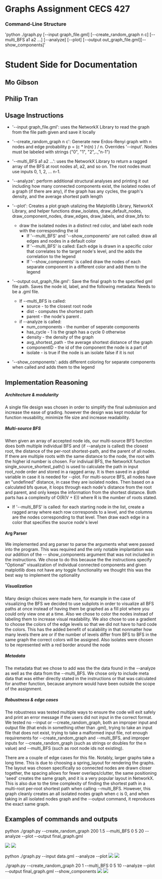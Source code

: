 # Graphs Assignment CECS 427

### Command-Line Structure
'python ./graph.py [--input graph_file.gml] [--create_random_graph n c] [--multi_BFS a1 a2 ...] [--analyze] [--plot] [--output out_graph_file.gml][--show_components]'
# Student Side for Documentation
## Mo Gibson
## Philip Tran

## Usage Instructions
- '--input graph_file.gml': uses the NetworkX Library to read the graph from the file path given and save it locally

- '--create_random_graph n c': Generate new Erdos-Renyi graph with n nodes and edge probability p = (c * ln(n) ) / n. Overrides '--input'. Nodes must be labeled with strings ("0", "1", "2",..,"n-1")

- '--multi_BFS a1 a2 ...': uses the NetworkX Library to return a ragged array of the BFS at root nodes a1, a2, and so on. The root nodes must use inputs 0, 1, 2, ... n-1.

- '--analyze': perform additional structural analyses and printing it out including how many connected components exist, the isolated nodes of a graph (if there are any), if the graph has any cycles, the graph's density, and the average shortest path length

- '--plot': Creates a plot graph utalizing the Matplotlib Library, NetworkX Library, and helper functions draw_isolates, draw_default_nodes, draw_component_nodes, draw_edges, draw_labels, and draw_bfs to:
    - draw the isolated nodes in a distinct red color, and label each node with the corresponding the id
        - If '--multi_BFS' and  '--show_components' are not called: draw all edges and nodes in a default color
        - If '--multi_BFS' is called: Each edge is drawn in a specific color that correlates to the target node's level, and the adds the correlation to the legend
        - If '--show_components' is called draw the nodes of each separate component in a different color and add them to the legend

- '--output out_graph_file.gml': Save the final graph to the specified gml file path. Saves the node id, label, and the following metadata: Needs to be a .gml file.
    - If --multi_BFS is called: 
	    - source - to the closest root node 
	    - dist - computes the shortest path 
	    - parent - the node's parent . 
    - if --analyze is called: 
	    - num_components - the number of seperate components
	    - has_cycle - 1 is the graph has a cycle 0 otherwise
	    - density - the density of the graph
	    - avg_shortest_path - the average shortest distance of the graph 
	    - componentID - the id of the component the node is a part of
	    - isolate - is true if the node is an isolate false if it is not

- '--show_components': adds different coloring for separate components when called and adds them to the legend

## Implementation Reasoning

##### Architecture & modularity
A single file design was chosen in order to simplify the final submission and increase the ease of grading. however the design was kept modular for function reusability, minimize file size and increase readability. 

##### Multi-source BFS
When given an array of accepted node ids, our multi-source BFS function does both multiple individual BFS and (if --analyze is called) the closest root, the distance of the per-root shortest-path, and the parent of all nodes. If there are multiple roots with the same distance to the node, the root with the higher id number is chosen. For indiviual BFS, the NetworkX function single_source_shortest_path() is used to calculate the path in input root_node order and stored in a ragged array. It is then saved in a global variable in case it is needed for --plot. For multi-source BFS, all nodes have an "undefined" distance, in case they are isolated nodes. Then based on a calculated bfs queue, it loops through each node's distance from the root and parent, and only keeps the information from the shortest distance. Both parts has a complexity of O(R(V + E)) where R is the number of roots stated.
- If '--multi_BFS' is called: for each starting node in the list, create a ragged array where each row corresponds to a level, and the columns are the nodes corresponding to that level. Then draw each edge in a color that specifies the source node's level

#### Arg Parser
We implemented and arg parser to parse the arguments what were passed into the program. This was required and the only notable implantation was our addition of the -- show_components argument that was not included in the instructions. We chose to do this because the the instructions specify "Optional" visualization of individual connected components and given matplotlib does not have any toggle functionality we thought this was the best way to implement the optionality

##### Visualization
Many design choices were made here, for example in the case of visualizing the BFS we decided to use subplots in order to visualize all BFS paths at once instead of having them be graphed as a fill plot where you could only view one at a time. Also we chose to color the nodes instead of labeling them to increase visual readability. We also chose to use a gradient to choose the colors of the edge levels so that we did not have to hard code the colors. This has the added benefit of scalability in that nonmatter how many levels there are or if the number of levels differ from BFS to BFS in the same graph the correct colors will be assigned. Also isolates were chosen to be represented with a red border around the node 
##### Metadata
The metadata that we chose to add was the the data found in the --analyze as well as the data from the --multi_BFS. We chose only to include meta data that was either directly stated in the instructions or that was calculated for another function, because anymore would have been outside the scope of the assignment. 
##### Robustness & edge cases
The robustness was tested multiple ways to ensure the code will exit safely and print an error message if the users did not input in the correct format. We tested no --input or --create_random_graph, both an improper input and output file (that ends in something other than .gml), trying to take an input file that does not exist, trying to take a malformed input file, not enough requirements for --create_random_graph and --multi_BFS, and improper inputs for --create_random_graph (such as strings or doubles for the n value) and --multi_BFS (such as root node ids not existing).

There are a couple of edge cases for this file. Notably, larger graphs take a long time. This is due to choosing a spring_layout for rendering the graphs. The layout was chosen specifically so connected nodes are drawn closer together, the spacing allows for fewer overlaps/clutter, the same positioning 'seed' creates the same graph, and it is a very popular layout in NetworkX. This is also due to the time complexity of finding the shortest path in a multi-root per-root shortest path when calling --multi_BFS. However, this graph cleanly creates an all isolated nodes graph when c is 0, and when taking in all isolated nodes graph and the --output command, it reproduces the exact same graph.

## Examples of commands and outputs

python ./graph.py --create_random_graph 200 1.5 --multi_BFS 0 5 20 --analyze --plot --output final_graph.gml

![](Pasted%image%20250915210244.png)
![](Pasted%image%20250915210355.png)

python ./graph.py --input data.gml --analyze --plot
![](Pasted%image%20250915220116.png)
![](Pasted%image%20250915220157.png)

./graph.py --create_random_graph 20 1 --multi_BFS 0 5 10 --analyze --plot --output final_graph.gml --show_components
![](Pasted%image%20250916195823.png)
![](Pasted%image%20250916195852.png)
